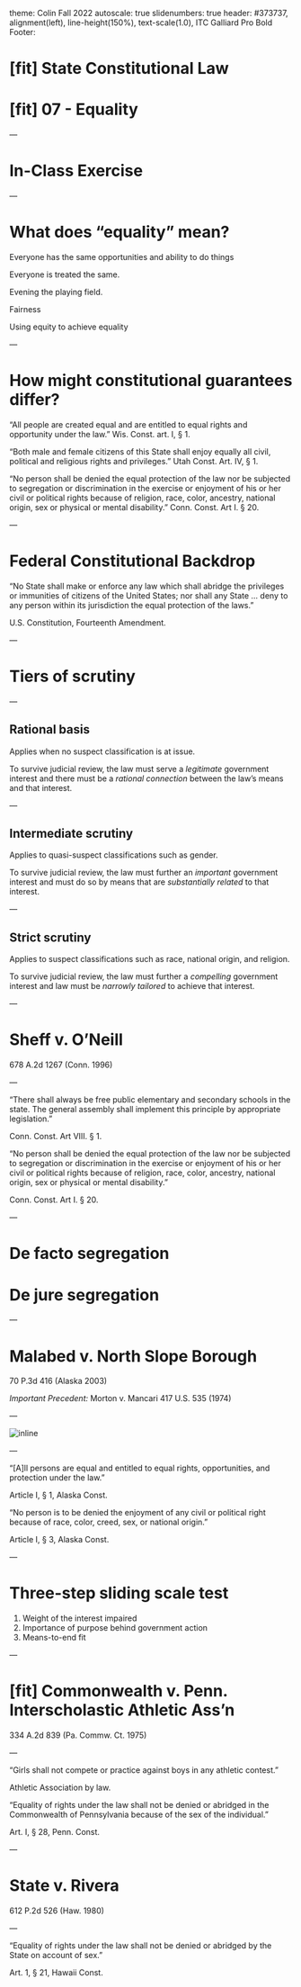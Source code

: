 theme: Colin Fall 2022
autoscale: true
slidenumbers: true
header: #373737, alignment(left), line-height(150%), text-scale(1.0), ITC Galliard Pro Bold
Footer:

# [fit] State Constitutional Law
# [fit] 07 - Equality

—

# In-Class Exercise

—

# What does “equality” mean?

Everyone has the same opportunities and ability to do things

Everyone is treated the same.

Evening the playing field.

Fairness

Using equity to achieve equality

—

# How might constitutional guarantees differ?

“All people are created equal and are entitled to equal rights and opportunity under the law.” Wis. Const. art. I, § 1.

“Both male and female citizens of this State shall enjoy equally all civil, political and religious rights and privileges.” Utah Const. Art. IV, § 1.

“No person shall be denied the equal protection of the law nor be subjected to segregation or discrimination in the exercise or enjoyment of his or her civil or political rights because of religion, race, color, ancestry, national origin, sex or physical or mental disability.” Conn. Const. Art I. § 20.

—

# Federal Constitutional Backdrop

“No State shall make or enforce any law which shall abridge the privileges or immunities of citizens of the United States; nor shall any State … deny to any person within its jurisdiction the equal protection of the laws.” 

U.S. Constitution, Fourteenth Amendment.

—

# Tiers of scrutiny

—

## Rational basis
Applies when no suspect classification is at issue.

To survive judicial review, the law must serve a *legitimate* government interest and there must be a *rational connection* between the law’s means and that interest.

—

## Intermediate scrutiny
Applies to quasi-suspect classifications such as gender.

To survive judicial review, the law must further an *important* government interest and must do so by means that are *substantially related* to that interest.

—

## Strict scrutiny
Applies to suspect classifications such as race, national origin, and religion.

To survive judicial review,  the law must further a *compelling* government interest and law must be *narrowly tailored* to achieve that interest.

—

# Sheff v. O’Neill
678 A.2d 1267 (Conn. 1996)

—

“There shall always be free public elementary and secondary schools in the state. The general assembly shall implement this principle by appropriate legislation.” 

Conn. Const. Art VIII. § 1.

“No person shall be denied the equal protection of the law nor be subjected to segregation or discrimination in the exercise or enjoyment of his or her civil or political rights because of religion, race, color, ancestry, national origin, sex or physical or mental disability.” 

Conn. Const. Art I. § 20.

—

# De facto segregation
# De jure segregation

—

# Malabed v. North Slope Borough
70 P.3d 416 (Alaska 2003)

*Important Precedent:*
Morton v. Mancari
417 U.S. 535 (1974)


—

![inline](images/northslope.png)

—

“[A]ll persons are equal and entitled to equal rights, opportunities, and protection under the law.” 

Article I, § 1, Alaska Const.


“No person is to be denied the enjoyment of any civil or political right because of race, color, creed, sex, or national origin.” 

Article I, § 3, Alaska Const.

—

# Three-step sliding scale test

1. Weight of the interest impaired
2. Importance of purpose behind government action
3. Means-to-end fit

—
# [fit] Commonwealth v. Penn. Interscholastic Athletic Ass’n
334 A.2d 839 (Pa. Commw. Ct. 1975)

—

“Girls shall not compete or practice against boys in any athletic contest.” 

Athletic Association by law.

“Equality of rights under the law shall not be denied or abridged in the Commonwealth of Pennsylvania because of the sex of the individual.” 

Art. I, § 28, Penn. Const.

—

# State v. Rivera 
612 P.2d 526 (Haw. 1980)

—

“Equality of rights under the law shall not be denied or abridged by the State on account of sex.” 

Art. 1, § 21, Hawaii Const.